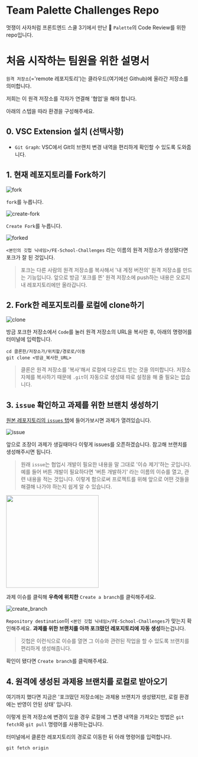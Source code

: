 # Team Palette Challenges Repo

멋쟁이 사자처럼 프론트엔드 스쿨 3기에서 만난 🎨 `Palette`의 Code Review를 위한 repo입니다.

# 처음 시작하는 팀원을 위한 설명서

`원격 저장소`(='remote 레포지토리')는 클라우드(여기에선 Github)에 올라간 저장소를 의미합니다.

저희는 이 원격 저장소를 각자가 연결해 '협업'을 해야 합니다.

아래의 스텝을 따라 환경을 구성해주세요.

## 0. VSC Extension 설치 (선택사항)

- `Git Graph`: VSC에서 Git의 브랜치 변경 내역을 편리하게 확인할 수 있도록 도와줍니다.

## 1. 현재 레포지토리를 Fork하기

![fork](./images/README/fork.png)

`fork`를 누릅니다.

![create-fork](./images/README/create_fork.png)

`Create Fork`를 누릅니다.

![forked](./images/README/forked.png)

`<본인의 깃헙 닉네임>/FE-School-Challenges` 라는 이름의 원격 저장소가 생성됐다면 포크가 잘 된 것입니다.

> 포크는 다른 사람의 원격 저장소를 복사해서 '내 계정 버전의' 원격 저장소를 만드는 기능입니다. 앞으로 방금 '포크를 뜬' 원격 저장소에 push하는 내용은 오로지 내 레포지토리에만 올라갑니다.

## 2. Fork한 레포지토리를 로컬에 clone하기

![clone](./images/README/clone.png)

방금 포크한 저장소에서 `Code`를 눌러 원격 저장소의 URL을 복사한 후, 아래의 명령어를 터미널에 입력합니다.

```console
cd 클론한/저장소가/위치할/경로로/이동
git clone <방금_복사한_URL>
```

> 클론은 원격 저장소를 '복사'해서 로컬에 다운로드 받는 것을 의미합니다. 저장소 자체를 복사하기 때문에 `.git`이 자동으로 생성돼 따로 설정을 해 줄 필요는 없습니다.

## 3. `issue` 확인하고 과제를 위한 브랜치 생성하기

[원본 레포지토리의 `issues` 탭](https://github.com/LikeLion-Palette/FE-School-Challenges/issues)에 들어가보시면 과제가 열려있습니다.

![issue](./images/README/issue.png)

앞으로 조장이 과제가 생길때마다 이렇게 issues를 오픈하겠습니다. 참고해 브랜치를 생성해주시면 됩니다.

> 원래 `issue`는 협업시 개발이 필요한 내용을 말 그대로 '이슈 제기'하는 곳입니다. 예를 들어 버튼 개발이 필요하다면 '버튼 개발하기' 라는 이름의 이슈를 열고, 관련 내용을 적는 것입니다. 이렇게 함으로써 프로젝트를 위해 앞으로 어떤 것들을 해결해 나가야 하는지 쉽게 알 수 있습니다.

<img src="./images/README/create_branch_by_issue.png" width="250px" />

과제 이슈를 클릭해 **우측에 위치한** `Create a branch`를 클릭해주세요.

![create_branch](./images/README/create_branch.png)

`Repository destination`이 `<본인 깃헙 닉네임>/FE-School-Challenges`가 맞는지 확인해주세요. **과제를 위한 브랜치를 아까 포크떴던 레포지토리에 자동 생성**하는겁니다.

> 깃헙은 이런식으로 이슈를 열면 그 이슈와 관련된 작업을 할 수 있도록 브랜치를 편리하게 생성해줍니다.

확인이 됐다면 `Create branch`를 클릭해주세요.

## 4. 원격에 생성된 과제용 브랜치를 로컬로 받아오기

여기까지 했다면 지금은 '포크떴던 저장소에는 과제용 브랜치가 생성됐지만, 로컬 환경에는 반영이 안된 상태' 입니다.

이렇게 원격 저장소에 변경이 있을 경우 로컬에 그 변경 내역을 가져오는 방법은 `git fetch`와 `git pull` 명령어를 사용하는겁니다.

터미널에서 클론한 레포지토리의 경로로 이동한 뒤 아래 명령어를 입력합니다.

```console
git fetch origin
```

<!-- `git fetch`는 원격 저장소의  -->
